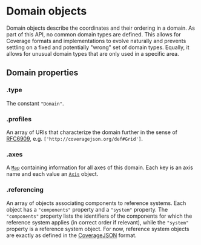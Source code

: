 # Domain objects

Domain objects describe the coordinates and their ordering in a domain.
As part of this API, no common domain types are defined.
This allows for Coverage formats and implementations to evolve naturally and prevents settling on a fixed and potentially "wrong" set of domain types. Equally, it allows for unusual domain types that are only used in a specific area.

## Domain properties

### .type

The constant `"Domain"`.

### .profiles

An array of URIs that characterize the domain further in the sense of [RFC6909](https://www.ietf.org/rfc/rfc6906.txt), e.g. `['http://coveragejson.org/def#Grid']`.

### .axes

A [`Map`](https://developer.mozilla.org/de/docs/Web/JavaScript/Reference/Global_Objects/Map) containing information for all axes of this domain. Each key is an axis name and each value an [`Axis`](Axis.md) object.

### .referencing

An array of objects associating components to reference systems. Each object has a `"components"` property and a `"system"` property. The `"components"` property lists the identifiers of the components for which the reference system applies (in correct order if relevant), while the `"system"` property is a reference system object. For now, reference system objects are exactly as defined in the [CoverageJSON](https://github.com/Reading-eScience-Centre/coveragejson/blob/master/spec.md#5-reference-system-objects) format.
